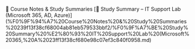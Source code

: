🔧 Course Notes & Study Summaries
[🧾 Study Summary – IT Support Lab (Microsoft 365, AD, Azure)](%F0%9F%94%A7%20Course%20Notes%20&%20Study%20Summaries%20239f13f38cf68004ab81eb579533bbf2/%F0%9F%A7%BE%20Study%20Summary%20%E2%80%93%20IT%20Support%20Lab%20(Microsoft%20365,%20A%2023ff13f38cf680e98c07ef3c840f0958.md)
